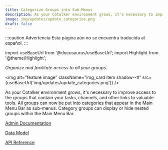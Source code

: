 ```yaml
---
title: Categorize Groups into Sub-Menus
description: As your Cotalker environment grows, it's necessary to improve access to the groups that contain your tasks, channels, and other links to valuable tools. All groups can now be put into categories that appear in the Main Menu Bar as sub-menus. Category groups can display or hide nested groups within the Main Menu Bar.
image: img/updates/update_categories.png
draft: false
---
```


:::caution Advertencia
Esta página aún no se encuentra traducida al español.
:::

import useBaseUrl from '@docusaurus/useBaseUrl'; 
import Highlight from '@theme/Highlight';

<div className="align-center">
<div className="card">
<div className="card__header">

<span className="hero__subtitle"><em>

Organize and facilitate access to all your groups.

</em></span>

</div>
<div className="card__image">

<img alt="feature image" className="img_card item shadow--tl" src={useBaseUrl('img/updates/update_categories.png')} />
<br/>

</div>
<div className="card__body">

As your Cotalker environment grows, it's necessary to improve access to the groups that contain your tasks, channels, and other links to valuable tools. All groups can now be put into categories that appear in the Main Menu Bar as sub-menus. Category groups can display or hide nested groups within the Main Menu Bar.

</div>
<div className="card__footer text-center align-padding-center">

<a className="button button--info button--block" href="/docs/documentation/admin/admin_categories">Admin Documentation</a>
<br/>

<a className="button button--info button--block" href="/docs/documentation/models/communication/model_groups">Data Model</a>
<br/>

<a className="button button--info button--block" href="/docs/documentation/api/communication/groups">API Reference</a>
<br/>

</div>
</div>
</div>

